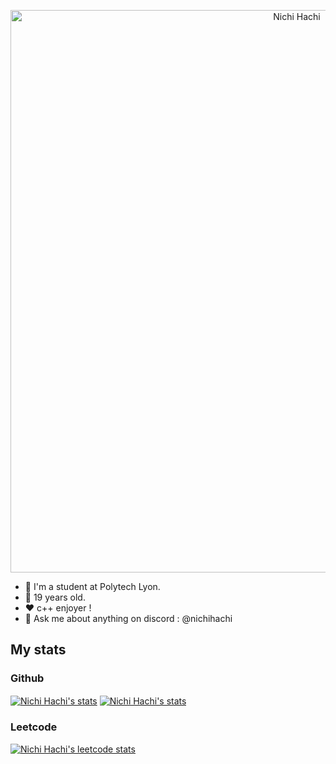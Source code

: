 <p align=center>
<a href="https://github.com/nichihachi/"><img align="center" src="https://media.discordapp.net/attachments/1079180981971472394/1156382666015395982/NichiHachi.gif?ex=6514c4c8&is=65137348&hm=2d134a62335f00d23e0a40f0d2338b2421e22cbdb5aa3bd135df79ee23f40900&" alt="Nichi Hachi" style="width: 900px; height: auto;"/></a>
</p>

- 🦁 I'm a student at Polytech Lyon.
- 📅 19 years old.
- ❤️ c++ enjoyer !
- 💬 Ask me about anything on discord : @nichihachi
  
## My stats
### Github
<a href="https://github.com/nichihachi/"><img align="center" src="https://github-readme-stats.vercel.app/api?username=NichiHachi&show_icons=true&theme=tokyonight&hide=issues" alt="Nichi Hachi's stats" /></a>
<a href="https://github.com/nichihachi/"><img align="center" src="https://github-readme-stats.vercel.app/api/top-langs/?username=NichiHachi&langs_count=2&theme=tokyonight" alt="Nichi Hachi's stats"/></a>

### Leetcode
<a href="https://leetcode.com/NichiHachi/"><img src="https://leetcode-stats-six.vercel.app/?username=NichiHachi&theme=dark" alt="Nichi Hachi's leetcode stats">

